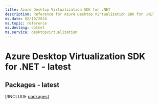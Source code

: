 ```yaml
---
title: Azure Desktop Virtualization SDK for .NET
description: Reference for Azure Desktop Virtualization SDK for .NET
ms.date: 02/19/2024
ms.topic: reference
ms.devlang: dotnet
ms.service: desktopvirtualization
---
```

# Azure Desktop Virtualization SDK for .NET - latest
## Packages - latest
[!INCLUDE [packages](desktop-virtualization-index.md)]